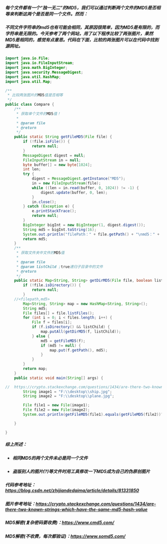 ##### 每个文件都有一个“独一无二”的MD5，我们可以通过判断两个文件的MD5是否相等来判断这两个是否是同一个文件。然而：
##### 不同文件字符串的md5也有可能会相同，其原因很简单，因为MD5是有限的，而字符串是无限的。今天参考了两个网站，用了以下程序比较了两张图片，果然MD5是相同的，感觉有点意思。代码在下面，比较的两张图片可以在代码中找到源网址。
```java
import java.io.File;
import java.io.FileInputStream;
import java.math.BigInteger;
import java.security.MessageDigest;
import java.util.HashMap;
import java.util.Map;

/**
 * 比较两张图片的MD5值是否相等
 */
public class Compare {
    /**
     * 获取单个文件的MD5值！
     *
     * @param file
     * @return
     */
    public static String getFileMD5(File file) {
        if (!file.isFile()) {
            return null;
        }
        MessageDigest digest = null;
        FileInputStream in = null;
        byte buffer[] = new byte[1024];
        int len;
        try {
            digest = MessageDigest.getInstance("MD5");
            in = new FileInputStream(file);
            while ((len = in.read(buffer, 0, 1024)) != -1) {
                digest.update(buffer, 0, len);
            }
            in.close();
        } catch (Exception e) {
            e.printStackTrace();
            return null;
        }
        BigInteger bigInt = new BigInteger(1, digest.digest());
        String md5 = bigInt.toString(16);
        System.out.println("filePath：" + file.getPath() + "\nmd5：" + md5);
        return md5;
    }
    /**
     * 获取文件夹中文件的MD5值
     *
     * @param file
     * @param listChild ;true递归子目录中的文件
     * @return
     */
    public static Map<String, String> getDirMD5(File file, boolean listChild) {
        if (!file.isDirectory()) {
            return null;
        }
    //<filepath,md5>
        Map<String, String> map = new HashMap<String, String>();
        String md5;
        File files[] = file.listFiles();
        for (int i = 0; i < files.length; i++) {
            File f = files[i];
            if (f.isDirectory() && listChild) {
                map.putAll(getDirMD5(f, listChild));
            } else {
                md5 = getFileMD5(f);
                if (md5 != null) {
                    map.put(f.getPath(), md5);
                }
            }
        }
        return map;
    }
    public static void main(String[] args) {

//  https://crypto.stackexchange.com/questions/1434/are-there-two-known-strings-which-have-the-same-md5-hash-value
        String image1 = "F:\\desktop\\ship.jpg";
        String image2 = "F:\\desktop\\plane.jpg";

        File file1 = new File(image1);
        File file2 = new File(image2);
        System.out.println(getFileMD5(file1).equals(getFileMD5(file2))?"两张图片MD5相同":"两张图片MD5不相同");

    }

}
```
##### 综上所述：
* ##### 相同MD5的两个文件未必是同一个文件
* ##### 盗版别人的图片(?)等文件时用工具修改一下MD5成为自己的伪原创图片

##### 代码参考地址：https://blog.csdn.net/zhijiandedaima/article/details/81331850
##### 图片参考地址：https://crypto.stackexchange.com/questions/1434/are-there-two-known-strings-which-have-the-same-md5-hash-value
##### MD5解密(复杂密码要收费)：https://www.cmd5.com/
##### MD5解密(不收费，每次都验证)：https://www.somd5.com/
